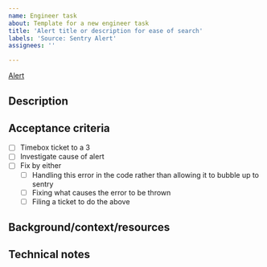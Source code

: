 ```yaml
---
name: Engineer task
about: Template for a new engineer task
title: 'Alert title or description for ease of search'
labels: 'Source: Sentry Alert'
assignees: ''

---
```

<!-- Add the issue number to this link -->
[Alert](https://sentry.ds.va.gov/department-of-veterans-affairs/caseflow/issues/)

## Description
<!-- Add the issue number to this link -->

## Acceptance criteria
- [ ] Timebox ticket to a 3
- [ ] Investigate cause of alert
- [ ] Fix by either
  - [ ] Handling this error in the code rather than allowing it to bubble up to sentry
  - [ ] Fixing what causes the error to be thrown
  - [ ] Filing a ticket to do the above

## Background/context/resources
<!-- Be sure to add any preliminary investigation you have done or links to related alerts -->

## Technical notes
